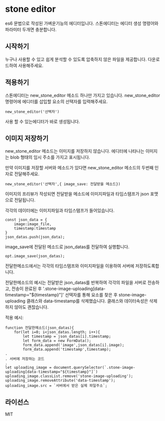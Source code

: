 # stone editor
es6 문법으로 작성된 가벼운기능의 에디터입니다.
스톤에디터는 에디터 생성 명령어와 파라미터 두개면 충분합니다.

## 시작하기
누구나 사용할 수 있고 쉽게 분석할 수 있도록 압축하지 않은 파일을 제공합니다.
다운로드하여 사용해주세요.

## 적용하기
스톤에디터는 new_stone_editor 메소드 하나만 가지고 있습니다.
new_stone_editor 명령어에 에디터를 삽입할 요소의 선택자를 입력해주세요.

	new_stone_editor('선택자')

사용 할 수 있는에디터가 바로 생성됩니다.

## 이미지 저장하기
new_stone_editor 메소드는 이미지를 저장하지 않습니다.
에디터에 나타나는 이미지는 blob 형태의 임시 주소를 가지고 표시됩니다.

만약 이미지를 저장할 서버와 메소드가 있다면 new_stone_editor 메소드의 두번째 인자로 전달해주세요.

	new_stone_editor('선택자',{ image_save: 전달받을 메소드})

이미지의 프리뷰가 작성되면 전달받을 메소드에 이미지파일과 타임스탬프가 json 포맷으로 전달됩니다.

각각의 데이터에는 이미지파일과 타임스탬프가 들어있습니다.

	const json_data = {
		image:image_file,
		timestamp:timestamp
	}
	json_datas.push(json_data);


image_save에 전달된 메소드로 json_datas를 전달하여 실행합니다.

	opt.image_save(json_datas);

전달한메소드에서는 각각의 타임스탬프와 이미지파일을 이용하여 서버에 저장하도록합니다.

전달한메소드의 예시는 전달받은 json_datas를 반복하여 각각의 파일을 서버로 전송하고,
전송이 완료된 후 '.stone-image-uploading[data-timestamp="${timestamp}"]' 선택자를 통해 요소를 찾은 후
stone-image-uploading 클래스와 data-timestamp를 삭제했습니다.
클래스와 데이터속성은 삭제하지 않아도 괜찮습니다.

적용 예시:

	function 전달한메소드(json_datas){
		for(let i=0; i<json_datas.length; i++){
			let timestamp = json_datas[i].timestamp;
			let form_data = new FormData();
			form_data.append('image',json_datas[i].image);
			form_data.append('timestamp',timestamp);
	.
	. 서버에 저장하는 코드
	.
	let uploading_image = document.querySelector(`.stone-image-uploading[data-timestamp="${timestamp}"]`)
	uploading_image.classList.remove('stone-image-uploading');
	uploading_image.removeAttribute('data-timestamp');
	uploading_image.src = `서버에서 받은 실제 파일주소`;

## 라이선스
MIT
